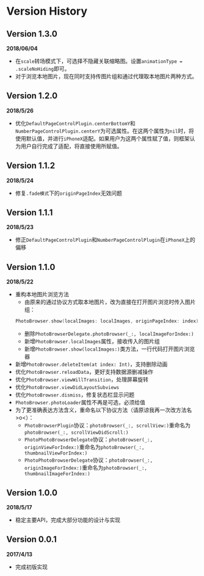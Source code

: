 # Version History

## Version 1.3.0
**2018/06/04**
- 在`scale`转场模式下，可选择不隐藏关联缩略图。设置`animationType = .scaleNoHiding`即可。
- 对于浏览本地图片，现在同时支持传图片组和通过代理取本地图片两种方式。

## Version 1.2.0
**2018/5/26**
- 优化`DefaultPageControlPlugin.centerBottomY`和`NumberPageControlPlugin.centerY`为可选属性。在这两个属性为`nil`时，将使用默认值，并进行`iPhoneX`适配。如果用户为这两个属性赋了值，则框架认为用户自行完成了适配，将直接使用所赋值。

## Version 1.1.2
**2018/5/24**
- 修复`.fade模式`下的`originPageIndex`无效问题

## Version 1.1.1
**2018/5/23**
- 修正`DefaultPageControlPlugin`和`NumberPageControlPlugin`在`iPhoneX`上的偏移

## Version 1.1.0 
**2018/5/22**
- 重构本地图片浏览方法
    - 由原来的通过协议方式取本地图片，改为直接在打开图片浏览时传入图片组：
    ```swift
    PhotoBrowser.show(localImages: localImages, originPageIndex: index)
    ```
    - 删除`PhotoBrowserDelegate.photoBrowser(_:, localImageForIndex:)`
    - 新增`PhotoBrowser.localImages`属性，接收传入的图片组
    - 新增`PhotoBrowser.show(localImages:)`类方法，一行代码打开图片浏览器
- 新增`PhotoBrowser.deleteItem(at index: Int)`，支持删除动画
- 优化`PhotoBrowser.reloadData`，更好支持数据源删减操作
- 优化`PhotoBrowser.viewWillTransition`，处理屏幕旋转
- 优化`PhotoBrowser.viewDidLayoutSubviews`
- 优化`PhotoBrowser.dismiss`，修复状态栏显示问题
- `PhotoBrowser.photoLoader`属性不再是可选，必须给值
- 为了更准确表达方法含义，重命名以下协议方法（请原谅我再一次改方法名 >o<）：
    - `PhotoBrowserPlugin`协议：`photoBrowser(_:, scrollView:)`重命名为`photoBrowser(_:, scrollViewDidScroll:)`
    - `PhotoPhotoBrowserDelegate`协议：`photoBrowser(_:, originViewForIndex:)`重命名为`photoBrowser(_:, thumbnailViewForIndex:)`
    - `PhotoPhotoBrowserDelegate`协议：`photoBrowser(_:, originImageForIndex:)`重命名为`photoBrowser(_:, thumbnailImageForIndex:)`

## Version 1.0.0 
**2018/5/17**
- 稳定主要API，完成大部分功能的设计与实现

## Version 0.0.1
**2017/4/13**
- 完成初版实现

